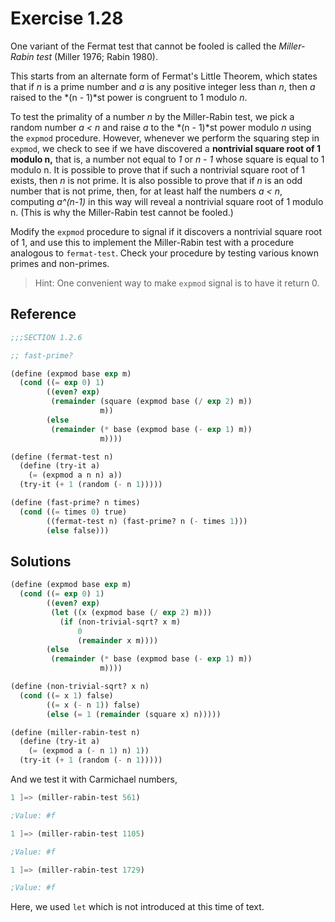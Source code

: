 Exercise 1.28
=============
One variant of the Fermat test that cannot be fooled is called the *Miller-Rabin test* (Miller 1976; Rabin 1980).

This starts from an alternate form of Fermat's Little Theorem, which states that if *n* is a prime number and *a* is any positive integer less than *n*, then *a* raised to the *(n - 1)*st power is congruent to 1 modulo *n*. 

To test the primality of a number *n* by the Miller-Rabin test, we pick a random number *a < n* and raise *a* to the *(n - 1)*st power modulo *n* using the `expmod` procedure. However, whenever we perform the squaring step in `expmod`, we check to see if we have discovered a **nontrivial square root of 1 modulo n,** that is, a number not equal to *1* or *n - 1* whose square is equal to 1 modulo n.
It is possible to prove that if such a nontrivial square root of 1 exists, then *n* is not prime. It is also possible to prove that if *n* is an odd number that is not prime, then, for at least half the numbers *a < n*, computing *a^(n-1)* in this way will reveal a nontrivial square root of 1 modulo n. (This is why the Miller-Rabin test cannot be fooled.) 

Modify the `expmod` procedure to signal if it discovers a nontrivial square root of 1, and use this to implement the Miller-Rabin test with a procedure analogous to `fermat-test`. Check your procedure by testing various known primes and non-primes. 

> Hint: One convenient way to make `expmod` signal is to have it return 0.


Reference
---------
```scheme
;;;SECTION 1.2.6

;; fast-prime?

(define (expmod base exp m)
  (cond ((= exp 0) 1)
        ((even? exp)
         (remainder (square (expmod base (/ exp 2) m))
                    m))
        (else
         (remainder (* base (expmod base (- exp 1) m))
                    m))))        

(define (fermat-test n)
  (define (try-it a)
    (= (expmod a n n) a))
  (try-it (+ 1 (random (- n 1)))))

(define (fast-prime? n times)
  (cond ((= times 0) true)
        ((fermat-test n) (fast-prime? n (- times 1)))
        (else false)))
```


Solutions
---------
```scheme
(define (expmod base exp m)
  (cond ((= exp 0) 1)
        ((even? exp)
         (let ((x (expmod base (/ exp 2) m)))
           (if (non-trivial-sqrt? x m)
               0
               (remainder x m))))
        (else
         (remainder (* base (expmod base (- exp 1) m))
                    m))))

(define (non-trivial-sqrt? x n)
  (cond ((= x 1) false)
        ((= x (- n 1)) false)
        (else (= 1 (remainder (square x) n)))))

(define (miller-rabin-test n)
  (define (try-it a)
    (= (expmod a (- n 1) n) 1))
  (try-it (+ 1 (random (- n 1)))))
```

And we test it with Carmichael numbers,

```scheme
1 ]=> (miller-rabin-test 561)

;Value: #f

1 ]=> (miller-rabin-test 1105)

;Value: #f

1 ]=> (miller-rabin-test 1729)

;Value: #f
```

Here, we used `let` which is not introduced at this time of text.
